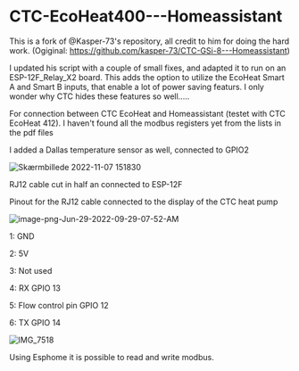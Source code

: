 # CTC-EcoHeat400---Homeassistant
This is a fork of @Kasper-73's repository, all credit to him for doing the hard work. (Ogiginal: https://github.com/kasper-73/CTC-GSi-8---Homeassistant) 

I updated his script with a couple of small fixes, and adapted it to run on an ESP-12F_Relay_X2 board. This adds the option to utilize the EcoHeat Smart A and Smart B inputs, that enable a lot of power saving featurs. I only wonder why CTC hides these features so well.....


For connection between CTC EcoHeat and Homeassistant (testet with CTC EcoHeat 412).
I haven't found all the modbus registers yet from the lists in the pdf files

I added a Dallas temperature sensor as well, connected to GPIO2

![Skærmbillede 2022-11-07 151830](https://user-images.githubusercontent.com/71944008/200332690-383c7424-a406-4df4-b542-bcc13bf7fdfd.png)


RJ12 cable cut in half an connected to ESP-12F

Pinout for the RJ12 cable connected to the display of the CTC heat pump

![image-png-Jun-29-2022-09-29-07-52-AM](https://user-images.githubusercontent.com/71944008/200346393-598ecfbc-5bc0-45ca-adbf-1e089296bc18.png)

1: GND

2: 5V

3: Not used

4: RX GPIO 13

5: Flow control pin GPIO 12 

6: TX GPIO 14

![IMG_7518](https://user-images.githubusercontent.com/58219639/226720655-22fad034-ee9d-42ee-974b-83147a12c1c2.jpg)


Using Esphome it is possible to read and write modbus.
